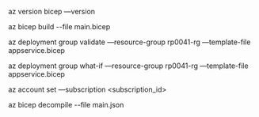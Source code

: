 az version
bicep —version

az bicep build --file main.bicep

az deployment group validate —resource-group rp0041-rg —template-file appservice.bicep

az deployment group what-if —resource-group rp0041-rg —template-file appservice.bicep

az account set —subscription <subscription_id>

az bicep decompile --file main.json
